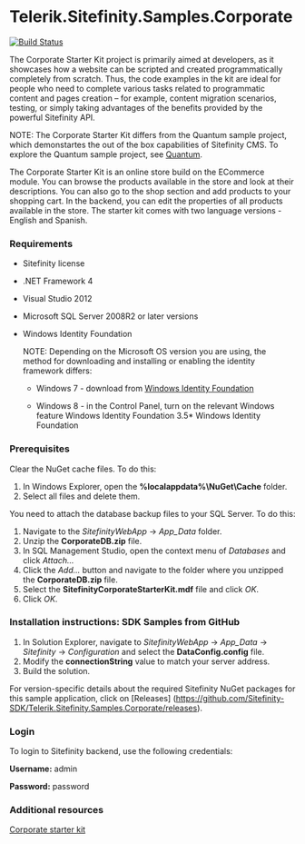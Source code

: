 Telerik.Sitefinity.Samples.Corporate
====================================

[![Build Status](http://sdk-jenkins-ci.cloudapp.net/buildStatus/icon?job=Telerik.Sitefinity.Samples.Corporate.CI)](http://sdk-jenkins-ci.cloudapp.net/job/Telerik.Sitefinity.Samples.Corporate.CI/)

The Corporate Starter Kit project is primarily aimed at developers, as it showcases how a website can be scripted and created programmatically completely from scratch. Thus, the code examples in the kit are ideal for people who need to complete various tasks related to programmatic content and pages creation – for example, content migration scenarios,  testing, or simply taking advantages of the benefits provided by the powerful Sitefinity API.

NOTE: The Corporate Starter Kit differs from the Quantum sample project, which demonstartes the out of the box capabilities of Sitefinity CMS. To explore the Quantum sample project, see [Quantum](https://github.com/Sitefinity-SDK/Telerik.Sitefinity.Samples.Quantum).



The Corporate Starter Kit is an online store build on the ECommerce module. You can browse the products available in the store and look at their descriptions. You can also go to the shop section and add products to your shopping cart. In the backend, you can edit the properties of all products available in the store. The starter kit comes with two language versions - English and Spanish. 


### Requirements

* Sitefinity license

* .NET Framework 4

* Visual Studio 2012

* Microsoft SQL Server 2008R2 or later versions

* Windows Identity Foundation

   NOTE: Depending on the Microsoft OS version you are using, the method for downloading and installing or enabling the identity framework differs:

  * Windows 7 - download from [Windows Identity Foundation](http://www.microsoft.com/en-us/download/details.aspx?id=17331)

  * Windows 8 - in the Control Panel, turn on the relevant Windows feature Windows Identity Foundation 3.5* Windows Identity Foundation




### Prerequisites

Clear the NuGet cache files. To do this:

1. In Windows Explorer, open the **%localappdata%\NuGet\Cache** folder.
2. Select all files and delete them.

You need to attach the database backup files to your SQL Server. To do this:

1. Navigate to the _SitefinityWebApp_ -> *App_Data* folder.
2. Unzip the **CorporateDB.zip** file.
2. In SQL Management Studio, open the context menu of _Databases_ and click _Attach..._
2. Click the _Add..._ button and navigate to the folder where you unzipped the **CorporateDB.zip** file.
3. Select the **SitefinityCorporateStarterKit.mdf** file and click _OK_.
4. Click _OK_.




### Installation instructions: SDK Samples from GitHub


1. In Solution Explorer, navigate to _SitefinityWebApp_ -> *App_Data* -> _Sitefinity_ -> _Configuration_ and select the **DataConfig.config** file. 
2. Modify the **connectionString** value to match your server address.
3. Build the solution.

For version-specific details about the required Sitefinity NuGet packages for this sample application, click on [Releases]
 (https://github.com/Sitefinity-SDK/Telerik.Sitefinity.Samples.Corporate/releases).


### Login

To login to Sitefinity backend, use the following credentials: 

**Username:** admin

**Password:** password

### Additional resources

[Corporate starter kit](http://www.sitefinity.com/resources/tools/starter-kits/corporate)
